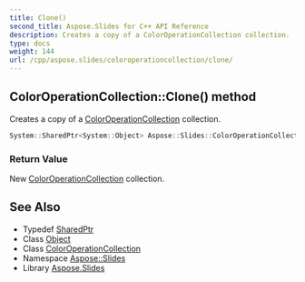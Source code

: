 ```yaml
---
title: Clone()
second_title: Aspose.Slides for C++ API Reference
description: Creates a copy of a ColorOperationCollection collection.
type: docs
weight: 144
url: /cpp/aspose.slides/coloroperationcollection/clone/
---
```

## ColorOperationCollection::Clone() method


Creates a copy of a [ColorOperationCollection](../) collection.

```cpp
System::SharedPtr<System::Object> Aspose::Slides::ColorOperationCollection::Clone() override
```


### Return Value

New [ColorOperationCollection](../) collection.

## See Also

* Typedef [SharedPtr](../../system/sharedptr/)
* Class [Object](../../system/object/)
* Class [ColorOperationCollection](./)
* Namespace [Aspose::Slides](../)
* Library [Aspose.Slides](../../)